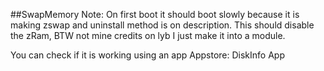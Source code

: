 ##SwapMemory
Note: On first boot it should boot slowly because it is making zswap and uninstall method is on description. This should disable the zRam, BTW not mine credits on lyb I just make it into a module.

You can check if it is working using an app
Appstore: DiskInfo App

